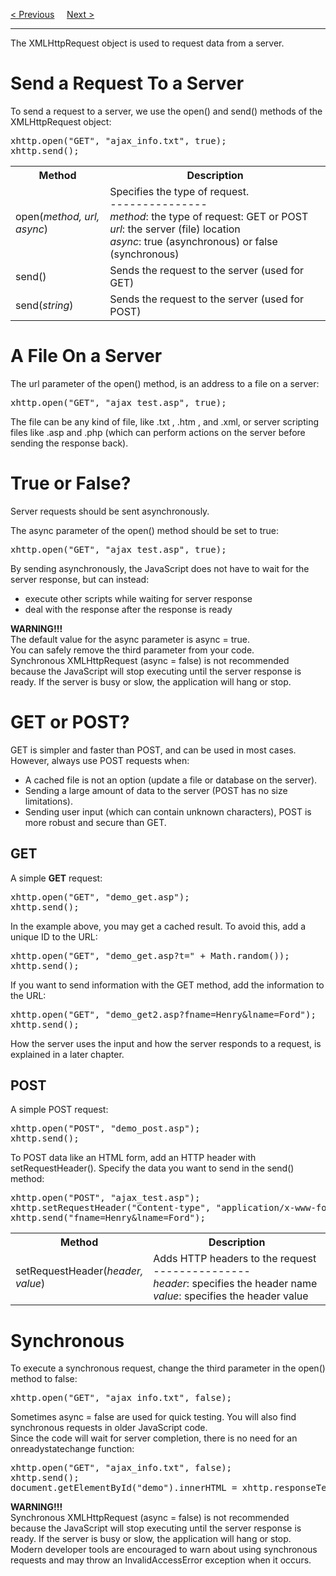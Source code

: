 <a href="/JS/AJAX/Status.md">&lt; Previous</a>
&nbsp;&nbsp;&nbsp;
<a href="/JS/AJAX/Response.md">Next &gt;</a>
<hr>
The XMLHttpRequest object is used to request data from a server.
<h1>Send a Request To a Server</h1>
To send a request to a server, we use the open() and send() methods of the XMLHttpRequest object:
<pre>
xhttp.open("GET", "ajax_info.txt", true);
xhttp.send();
</pre>
<table class="ws-table-all notranslate"> 
  <tr>
    <th style="width:30%">Method</th>
    <th>Description</th>
  </tr>  
  <tr>
    <td>open(<i>method, url, async</i>)</td>
    <td>Specifies the type of request.<br>---------------<br><i>method</i>: the type of request: GET or POST<br><i>url</i>: the server (file) location<br><i>async</i>: true (asynchronous) or false (synchronous)</td>
  </tr>
  <tr>
    <td>send()</td>
    <td>Sends the request to the server (used for GET)</td>
  </tr>
  <tr>
    <td>send(<i>string</i>)</td>
    <td>Sends the request to the server (used for POST)</td>
  </tr>
</table>
<h1>A File On a Server</h1>
The url parameter of the open() method, is an address to a file on a server:
<pre>xhttp.open("GET", "ajax_test.asp", true);</pre>
The file can be any kind of file, like .txt , .htm , and .xml, or server scripting files like .asp and .php (which can perform actions on the server before sending the response back).
<h1>True or False?</h1>
Server requests should be sent asynchronously.

The async parameter of the open() method should be set to true:
<pre>xhttp.open("GET", "ajax_test.asp", true);</pre>
By sending asynchronously, the JavaScript does not have to wait for the server response, but can instead:
<ul>
  <li>execute other scripts while waiting for server response</li>
  <li>deal with the response after the response is ready</li>
</ul>
<b>WARNING!!!</b>
<br>
The default value for the async parameter is async = true.
<br>
You can safely remove the third parameter from your code.
<br>
Synchronous XMLHttpRequest (async = false) is not recommended because the JavaScript will stop executing until the server response is ready. If the server is busy or slow, the application will hang or stop.
<h1>GET or POST?</h1>
GET is simpler and faster than POST, and can be used in most cases.
<br>
However, always use POST requests when:
<ul>
  <li>A cached file is not an option (update a file or database on the server).</li>
  <li>Sending a large amount of data to the server (POST has no size limitations).</li>
  <li>Sending user input (which can contain unknown characters), POST is more robust and secure than GET.</li>
</ul>
<h2>GET</h2>
A simple <b>GET</b> request:
<pre>
xhttp.open("GET", "demo_get.asp");
xhttp.send();
</pre>
In the example above, you may get a cached result. To avoid this, add a unique ID to the URL:
<pre>
xhttp.open("GET", "demo_get.asp?t=" + Math.random());
xhttp.send();
</pre>
If you want to send information with the GET method, add the information to the URL:
<pre>
xhttp.open("GET", "demo_get2.asp?fname=Henry&lname=Ford");
xhttp.send();
</pre>
How the server uses the input and how the server responds to a request, is explained in a later chapter.
<h2>POST</h2>
A simple POST request:
<pre>
xhttp.open("POST", "demo_post.asp");
xhttp.send();
</pre>
To POST data like an HTML form, add an HTTP header with setRequestHeader(). Specify the data you want to send in the send() method:
<pre>
xhttp.open("POST", "ajax_test.asp");
xhttp.setRequestHeader("Content-type", "application/x-www-form-urlencoded");
xhttp.send("fname=Henry&lname=Ford");
</pre>
<table class="ws-table-all notranslate"> 
  <tr>
    <th style="width:40%">Method</th>
    <th>Description</th>
  </tr>  
  <tr>
    <td>setRequestHeader(<i>header, value</i>)</td>
    <td>Adds HTTP headers to the request<br>---------------<br><i>header</i>: specifies the header name<br><i>value</i>: specifies the header value</td>
  </tr>
</table>
<h1>Synchronous</h1>
To execute a synchronous request, change the third parameter in the open() method to false:
<pre>xhttp.open("GET", "ajax_info.txt", false);</pre>
Sometimes async = false are used for quick testing. You will also find synchronous requests in older JavaScript code.
<br>
Since the code will wait for server completion, there is no need for an onreadystatechange function:
<pre>
xhttp.open("GET", "ajax_info.txt", false);
xhttp.send();
document.getElementById("demo").innerHTML = xhttp.responseText;
</pre>
<b>WARNING!!!</b>
<br>
Synchronous XMLHttpRequest (async = false) is not recommended because the JavaScript will stop executing until the server response is ready. If the server is busy or slow, the application will hang or stop.
<br>
Modern developer tools are encouraged to warn about using synchronous requests and may throw an InvalidAccessError exception when it occurs.
